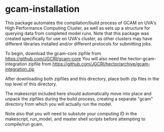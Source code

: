 # gcam-installation
This package automates the compilation/build process of GCAM on UVA's High Performance Computing Cluster, as well as sets up a structure for querying data from completed model runs. Note that this package was created specifically for use on UVA's cluster, as other clusters may have different libraries installed and/or different protocols for submitting jobs.

To begin, download the gcam-core zipfile from https://github.com/JGCRI/gcam-core
You will also need the hector-gcam-integration zipfile from https://github.com/JGCRI/hector/archive/gcam-integration.zip

After downloading both zipfiles and this directory, place both zip files in the top level of this directory.  

The makescript included here should automatically move into place and unpack the zipfiles during the build process, creating a separate "gcam" directory from which you will actually run the model.  

Note also that you will need to substute your computing ID in the makescript, run_model, and master shell scripts before attempting to compile/run gcam.


